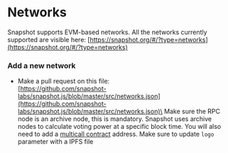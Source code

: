 # Networks

Snapshot supports EVM-based networks. All the networks currently supported are visible here: [https://snapshot.org/#/?type=networks](https://snapshot.org/#/?type=networks)

### Add a new network

* Make a pull request on this file:\
  [https://github.com/snapshot-labs/snapshot.js/blob/master/src/networks.json](https://github.com/snapshot-labs/snapshot.js/blob/master/src/networks.json)\
  Make sure the RPC node is an archive node, this is mandatory. Snapshot uses archive nodes to calculate voting power at a specific block time. You will also need to add a [multicall contract](https://github.com/makerdao/multicall/blob/master/src/Multicall.sol) address. Make sure to update `logo` parameter with a IPFS file
